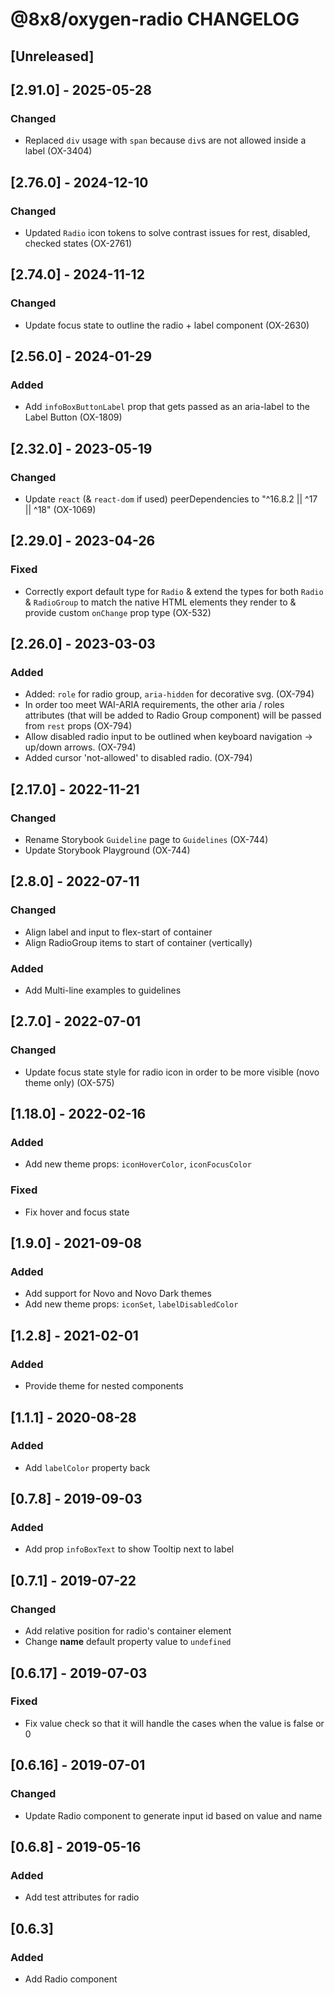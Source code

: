 # @8x8/oxygen-radio CHANGELOG

## [Unreleased]

## [2.91.0] - 2025-05-28

### Changed
- Replaced `div` usage with `span` because `div`s are not allowed inside a label (OX-3404)

## [2.76.0] - 2024-12-10

### Changed
- Updated `Radio` icon tokens to solve contrast issues for rest, disabled, checked states (OX-2761)

## [2.74.0] - 2024-11-12

### Changed
- Update focus state to outline the radio + label component (OX-2630)

## [2.56.0] - 2024-01-29

### Added

- Add `infoBoxButtonLabel` prop that gets passed as an aria-label to the Label Button (OX-1809)

## [2.32.0] - 2023-05-19

### Changed

- Update `react` (& `react-dom` if used) peerDependencies to "^16.8.2 || ^17 || ^18" (OX-1069)

## [2.29.0] - 2023-04-26

### Fixed

- Correctly export default type for `Radio` & extend the types for both `Radio` & `RadioGroup` to match the native HTML elements they render to & provide custom `onChange` prop type (OX-532)

## [2.26.0] - 2023-03-03

### Added

- Added: `role` for radio group, `aria-hidden` for decorative svg. (OX-794)
- In order too meet WAI-ARIA requirements, the other aria / roles attributes (that will be added to Radio Group component) will be passed from `rest` props (OX-794)
- Allow disabled radio input to be outlined when keyboard navigation -> up/down arrows. (OX-794)
- Added cursor 'not-allowed' to disabled radio. (OX-794)

## [2.17.0] - 2022-11-21

### Changed

- Rename Storybook `Guideline` page to `Guidelines` (OX-744)
- Update Storybook Playground (OX-744)

## [2.8.0] - 2022-07-11

### Changed

- Align label and input to flex-start of container
- Align RadioGroup items to start of container (vertically)

### Added

- Add Multi-line examples to guidelines

## [2.7.0] - 2022-07-01

### Changed

- Update focus state style for radio icon in order to be more visible (novo theme only) (OX-575)

## [1.18.0] - 2022-02-16

### Added

- Add new theme props: `iconHoverColor`, `iconFocusColor`

### Fixed

- Fix hover and focus state

## [1.9.0] - 2021-09-08

### Added

- Add support for Novo and Novo Dark themes
- Add new theme props: `iconSet`, `labelDisabledColor`

## [1.2.8] - 2021-02-01

### Added

- Provide theme for nested components

## [1.1.1] - 2020-08-28

### Added

- Add `labelColor` property back

## [0.7.8] - 2019-09-03

### Added

- Add prop `infoBoxText` to show Tooltip next to label

## [0.7.1] - 2019-07-22

### Changed

- Add relative position for radio's container element
- Change **name** default property value to `undefined`

## [0.6.17] - 2019-07-03

### Fixed

- Fix value check so that it will handle the cases when the value is false or 0

## [0.6.16] - 2019-07-01

### Changed

- Update Radio component to generate input id based on value and name

## [0.6.8] - 2019-05-16

### Added

- Add test attributes for radio

## [0.6.3]

### Added

- Add Radio component
